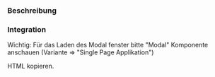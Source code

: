 ### Beschreibung



### Integration

Wichtig: Für das Laden des Modal fenster bitte "Modal" Komponente anschauen (Variante => "Single Page Applikation")

HTML kopieren.
